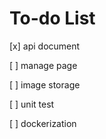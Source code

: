 # To-do List

[x] api document

[ ] manage page

[ ] image storage

[ ] unit test

[ ] dockerization